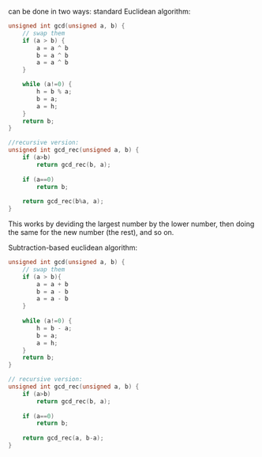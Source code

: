 can be done in two ways:
standard Euclidean algorithm:
```c++
unsigned int gcd(unsigned a, b) {
	// swap them
	if (a > b) {
		a = a ^ b
		b = a ^ b
		a = a ^ b
	}

	while (a!=0) {
		h = b % a;
		b = a;
		a = h;
	}
	return b;
}

//recursive version:
unsigned int gcd_rec(unsigned a, b) {  
	if (a>b) 
		return gcd_rec(b, a);  
		
	if (a==0) 
		return b;  
		
	return gcd_rec(b%a, a);  
}
```

This works by deviding the largest number by the lower number, then doing the same for the new number (the rest), and so on.


Subtraction-based euclidean algorithm:
```c++
unsigned int gcd(unsigned a, b) {
	// swap them
	if (a > b){
		a = a + b 
		b = a - b
		a = a - b
	}
	
	while (a!=0) {
		h = b - a;
		b = a;
		a = h;
	}
	return b;
}

// recursive version:
unsigned int gcd_rec(unsigned a, b) {  
	if (a>b) 
		return gcd_rec(b, a);  
		
	if (a==0) 
		return b;  
		
	return gcd_rec(a, b-a);  
}
```